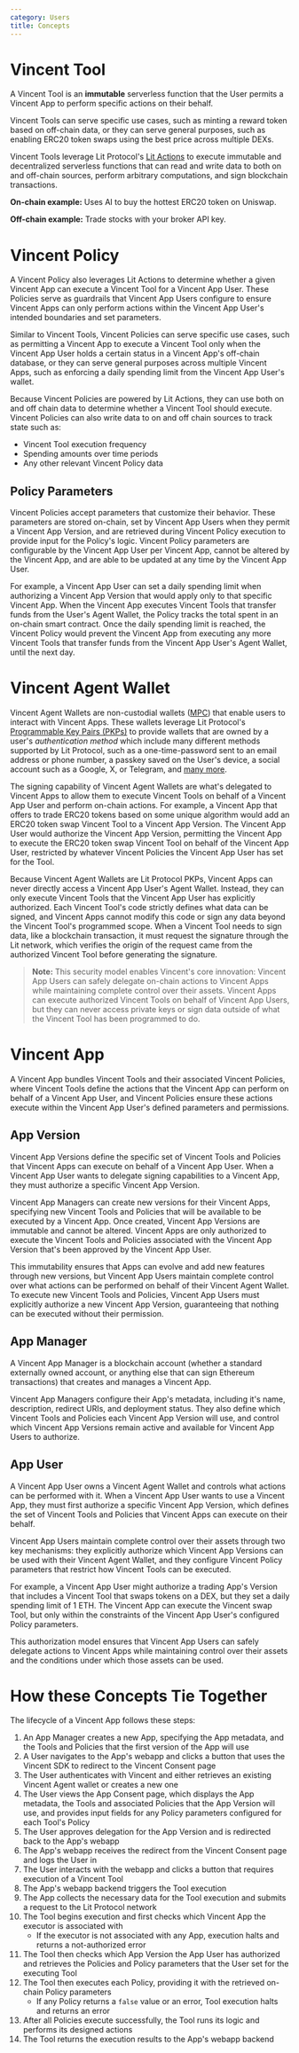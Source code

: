 ```yaml
---
category: Users
title: Concepts
---
```


# Vincent Tool

A Vincent Tool is an **immutable** serverless function that the User permits a Vincent App to perform specific actions on their behalf.

Vincent Tools can serve specific use cases, such as minting a reward token based on off-chain data, or they can serve general purposes, such as enabling ERC20 token swaps using the best price across multiple DEXs.

Vincent Tools leverage Lit Protocol's [Lit Actions](https://developer.litprotocol.com/sdk/serverless-signing/overview) to execute immutable and decentralized serverless functions that can read and write data to both on and off-chain sources, perform arbitrary computations, and sign blockchain transactions.

**On-chain example:** Uses AI to buy the hottest ERC20 token on Uniswap.
	
**Off-chain example:** Trade stocks with your broker API key.

# Vincent Policy

A Vincent Policy also leverages Lit Actions to determine whether a given Vincent App can execute a Vincent Tool for a Vincent App User. These Policies serve as guardrails that Vincent App Users configure to ensure Vincent Apps can only perform actions within the Vincent App User's intended boundaries and set parameters.

Similar to Vincent Tools, Vincent Policies can serve specific use cases, such as permitting a Vincent App to execute a Vincent Tool only when the Vincent App User holds a certain status in a Vincent App's off-chain database, or they can serve general purposes across multiple Vincent Apps, such as enforcing a daily spending limit from the Vincent App User's wallet.

Because Vincent Policies are powered by Lit Actions, they can use both on and off chain data to determine whether a Vincent Tool should execute. Vincent Policies can also write data to on and off chain sources to track state such as:

- Vincent Tool execution frequency
- Spending amounts over time periods
- Any other relevant Vincent Policy data

## Policy Parameters

Vincent Policies accept parameters that customize their behavior. These parameters are stored on-chain, set by Vincent App Users when they permit a Vincent App Version, and are retrieved during Vincent Policy execution to provide input for the Policy's logic. Vincent Policy parameters are configurable by the Vincent App User per Vincent App, cannot be altered by the Vincent App, and are able to be updated at any time by the Vincent App User.

For example, a Vincent App User can set a daily spending limit when authorizing a Vincent App Version that would apply only to that specific Vincent App. When the Vincent App executes Vincent Tools that transfer funds from the User's Agent Wallet, the Policy tracks the total spent in an on-chain smart contract. Once the daily spending limit is reached, the Vincent Policy would prevent the Vincent App from executing any more Vincent Tools that transfer funds from the Vincent App User's Agent Wallet, until the next day.

# Vincent Agent Wallet

Vincent Agent Wallets are non-custodial wallets ([MPC](https://en.wikipedia.org/wiki/Secure_multi-party_computation)) that enable users to interact with Vincent Apps. These wallets leverage Lit Protocol's [Programmable Key Pairs (PKPs)](https://developer.litprotocol.com/user-wallets/pkps/overview) to provide wallets that are owned by a user's _authentication method_ which include many different methods supported by Lit Protocol, such as a one-time-password sent to an email address or phone number, a passkey saved on the User's device, a social account such as a Google, X, or Telegram, and [many more](https://developer.litprotocol.com/user-wallets/pkps/advanced-topics/auth-methods/overview#existing-supported-auth-methods).

The signing capability of Vincent Agent Wallets are what's delegated to Vincent Apps to allow them to execute Vincent Tools on behalf of a Vincent App User and perform on-chain actions. For example, a Vincent App that offers to trade ERC20 tokens based on some unique algorithm would add an ERC20 token swap Vincent Tool to a Vincent App Version. The Vincent App User would authorize the Vincent App Version, permitting the Vincent App to execute the ERC20 token swap Vincent Tool on behalf of the Vincent App User, restricted by whatever Vincent Policies the Vincent App User has set for the Tool.

Because Vincent Agent Wallets are Lit Protocol PKPs, Vincent Apps can never directly access a Vincent App User's Agent Wallet. Instead, they can only execute Vincent Tools that the Vincent App User has explicitly authorized. Each Vincent Tool's code strictly defines what data can be signed, and Vincent Apps cannot modify this code or sign any data beyond the Vincent Tool's programmed scope. When a Vincent Tool needs to sign data, like a blockchain transaction, it must request the signature through the Lit network, which verifies the origin of the request came from the authorized Vincent Tool before generating the signature.

> **Note:** This security model enables Vincent's core innovation: Vincent App Users can safely delegate on-chain actions to Vincent Apps while maintaining complete control over their assets. Vincent Apps can execute authorized Vincent Tools on behalf of Vincent App Users, but they can never access private keys or sign data outside of what the Vincent Tool has been programmed to do.

# Vincent App

A Vincent App bundles Vincent Tools and their associated Vincent Policies, where Vincent Tools define the actions that the Vincent App can perform on behalf of a Vincent App User, and Vincent Policies ensure these actions execute within the Vincent App User's defined parameters and permissions.

## App Version

Vincent App Versions define the specific set of Vincent Tools and Policies that Vincent Apps can execute on behalf of a Vincent App User. When a Vincent App User wants to delegate signing capabilities to a Vincent App, they must authorize a specific Vincent App Version.

Vincent App Managers can create new versions for their Vincent Apps, specifying new Vincent Tools and Policies that will be available to be executed by a Vincent App. Once created, Vincent App Versions are immutable and cannot be altered. Vincent Apps are only authorized to execute the Vincent Tools and Policies associated with the Vincent App Version that's been approved by the Vincent App User.

This immutability ensures that Apps can evolve and add new features through new versions, but Vincent App Users maintain complete control over what actions can be performed on behalf of their Vincent Agent Wallet. To execute new Vincent Tools and Policies, Vincent App Users must explicitly authorize a new Vincent App Version, guaranteeing that nothing can be executed without their permission.

## App Manager

A Vincent App Manager is a blockchain account (whether a standard externally owned account, or anything else that can sign Ethereum transactions) that creates and manages a Vincent App.

Vincent App Managers configure their App's metadata, including it's name, description, redirect URIs, and deployment status. They also define which Vincent Tools and Policies each Vincent App Version will use, and control which Vincent App Versions remain active and available for Vincent App Users to authorize.

## App User

A Vincent App User owns a Vincent Agent Wallet and controls what actions can be performed with it. When a Vincent App User wants to use a Vincent App, they must first authorize a specific Vincent App Version, which defines the set of Vincent Tools and Policies that Vincent Apps can execute on their behalf.

Vincent App Users maintain complete control over their assets through two key mechanisms: they explicitly authorize which Vincent App Versions can be used with their Vincent Agent Wallet, and they configure Vincent Policy parameters that restrict how Vincent Tools can be executed.

For example, a Vincent App User might authorize a trading App's Version that includes a Vincent Tool that swaps tokens on a DEX, but they set a daily spending limit of 1 ETH. The Vincent App can execute the Vincent swap Tool, but only within the constraints of the Vincent App User's configured Policy parameters.

This authorization model ensures that Vincent App Users can safely delegate actions to Vincent Apps while maintaining control over their assets and the conditions under which those assets can be used.

# How these Concepts Tie Together

The lifecycle of a Vincent App follows these steps:

1. An App Manager creates a new App, specifying the App metadata, and the Tools and Policies that the first version of the App will use
2. A User navigates to the App's webapp and clicks a button that uses the Vincent SDK to redirect to the Vincent Consent page
3. The User authenticates with Vincent and either retrieves an existing Vincent Agent wallet or creates a new one
4. The User views the App Consent page, which displays the App metadata, the Tools and associated Policies that the App Version will use, and provides input fields for any Policy parameters configured for each Tool's Policy
5. The User approves delegation for the App Version and is redirected back to the App's webapp
6. The App's webapp receives the redirect from the Vincent Consent page and logs the User in
7. The User interacts with the webapp and clicks a button that requires execution of a Vincent Tool
8. The App's webapp backend triggers the Tool execution
9.  The App collects the necessary data for the Tool execution and submits a request to the Lit Protocol network
10. The Tool begins execution and first checks which Vincent App the executor is associated with
    - If the executor is not associated with any App, execution halts and returns a not-authorized error
11. The Tool then checks which App Version the App User has authorized and retrieves the Policies and Policy parameters that the User set for the executing Tool
12. The Tool then executes each Policy, providing it with the retrieved on-chain Policy parameters
    - If any Policy returns a `false` value or an error, Tool execution halts and returns an error
13. After all Policies execute successfully, the Tool runs its logic and performs its designed actions
14. The Tool returns the execution results to the App's webapp backend